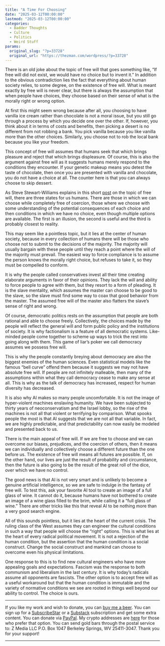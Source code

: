 ```yaml
---
title: "A Time For Choosing"
date: "2025-03-12T00:00:00"
lastmod: "2025-03-12T00:00:00"
categories:
  - Badder Thoughts
  - Culture
  - Politics
  - Weird Stuff
params:
  original_slug: "?p=33728"
  original_url: "https://thezman.com/wordpress/?p=33728"
---
```


There is an old joke about the topic of free will that goes something
like, “If free will did not exist, we would have no choice but to invent
it.” In addition to the obvious contradiction lies the fact that
everything about human society relies, to some degree, on the existence
of free will. What is meant exactly by free will is never clear, but
there is always the assumption that when people have choices, they
choose based on their sense of what is the morally right or wrong
option.

At first this might seem wrong because after all, you choosing to have
vanilla ice cream rather than chocolate is not a moral issue, but you
still go through a process by which you decide one over the other. If,
however, you think about it in terms of costs and benefits, then picking
a desert is no different from not robbing a bank. You pick vanilla
because you like vanilla more than the other choices. Similarly, you
choose not to rob the local bank because you like your freedom.

This concept of free will assumes that humans seek that which brings
pleasure and reject that which brings displeasure. Of course, this is
also the argument against free will as it suggests humans merely respond
to the conditions they encounter. If your genetic makeup means you
detest the taste of chocolate, then once you are presented with vanilla
and chocolate, you do not have a choice at all. The counter here is that
you can always choose to skip dessert.

As Steve Stewart-Williams explains in this short <a
href="https://www.stevestewartwilliams.com/p/the-problem-of-free-will-solved"
rel="noopener" target="_blank">post</a> on the topic of free will, there
are three states for us humans. There are those in which we can choose
while completely free of coercion, those where we choose with some
understanding of the potential consequences of each choice and then
conditions in which we have no choice, even though multiple options are
available. The first is an illusion, the second is useful and the third
is probably closest to reality.

This may seem like a pointless topic, but it lies at the center of human
society, because in every collection of humans there will be those who
choose not to submit to the decisions of the majority. The majority will
usually bargain with these people until they reach a point where the
will of the majority must prevail. The easiest way to force compliance
is to assume the person knows the morally right choice, but refuses to
take it, so they must be compelled to conform.

It is why the people called conservatives invest all their time creating
elaborate arguments in favor of their opinions. They lack the will and
ability to force people to agree with them, but they resort to a form of
pleading. It is the slave mentality, which assumes the master can choose
to be good to the slave, so the slave must find some way to coax that
good behavior from the master. The assumed free will of the master also
flatters the slave’s sense of right and wrong.

Of course, democratic politics rests on the assumption that people are
both rational and able to choose freely. Collectively, the choices made
by the people will reflect the general will and form public policy and
the institutions of society. It is why factionalism is a feature of all
democratic systems. Like-minded people come together to scheme up ways
to trick the rest into going along with them. This game of liar’s poker
we call democracy assumes we possess free will.

This is why the people constantly breying about democracy are also the
biggest enemies of the human sciences. Even statistical models like the
famous “bell curve” offend them because it suggests we may not have
absolute free will. If people are not infinitely malleable, then many of
the assumptions within what they call democracy cease to make any sense
at all. This is why as the talk of democracy has increased, respect for
human diversity has decreased.

It is also why AI makes so many people uncomfortable. It is not the
image of hyper-violent machines enslaving humanity. We have been
subjected to thirty years of neoconservatism and the Israel lobby, so
the rise of the machines is not all that violent or terrifying by
comparison. What spooks people the most is that AI suggests that we are
not all that variable. In fact, we are highly predictable, and that
predictability can now easily be modeled and presented back to us.

There is the main appeal of free will. If we are free to choose and we
can overcome our biases, prejudices, and the coercion of others, then it
means we can individually and collectively choose a different future
than the one before us. The existence of free will means all futures are
possible. If, on the other hand, our lives are just the result of
probability and circumstance, then the future is also going to be the
result of the great roll of the dice, over which we have no control.

The good news is that AI is not very smart and is unlikely to become a
genuine artificial intelligence, so we are safe to indulge in the
fantasy of free will. To test this, ask your favorite AI tool to create
an image of a full glass of wine. It cannot do it, because humans have
not bothered to create an image of a wine glass filled to the brim,
while calling it a “full glass of wine.” There are other tricks like
this that reveal AI to be nothing more than a very good search engine.

All of this sounds pointless, but it lies at the heart of the current
crisis. The ruling class of the West assumes they can engineer the
cultural conditions in such a way that people will choose the “right”
options. This is what lies at the heart of every radical political
movement. It is not a rejection of the human condition, but the
assertion that the human condition is a social construct. Change the
social construct and mankind can choose to overcome even his physical
limitations.

One response to this is to find new cultural engineers who have more
appealing goals and expectations. Fascism was the response to both
communism and liberalism in the last century. It is why today’s radicals
assume all opponents are fascists. The other option is to accept free
will as a useful workaround but that the human condition is immutable
and the variety of normative conditions we see are rooted in things well
beyond our ability to control. The choice is ours.

------------------------------------------------------------------------

If you like my work and wish to donate, you can
<a href="https://www.buymeacoffee.com/mujolulu" rel="noopener"
target="_blank">buy me a beer</a>. You can sign up for a
<a href="https://www.subscribestar.com/the-z-blog" rel="noopener"
target="_blank">SubscribeStar</a> or a
<a href="https://thedissident.substack.com/" rel="noopener"
target="_blank">Substack</a> subscription and get some extra content.
You can donate via <a
href="https://www.paypal.com/donate/?cmd=_s-xclick&amp;hosted_button_id=UDAS2Q8JYA6CN&amp;source=url"
rel="noopener" target="_blank">PayPal</a>. My crypto addresses are
<a href="https://thezman.com/wordpress/?page_id=22713" rel="noopener"
target="_blank">here</a> for those who prefer that option. You can send
gold bars through the postal service to: Z Media LLC P.O. Box 1047
Berkeley Springs, WV 25411-3047. Thank you for your support!

------------------------------------------------------------------------
